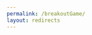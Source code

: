 ```yaml
---
permalink: /breakoutGame/
layout: redirects
---
```

<html>

<head>
    <meta charset="utf-8">
    <meta name="viewport" content="width=device-width">
    <title>Breakout Game - David Travers</title>
    <style>
        canvas {
            border: 1px solid #000000;
            background-color: #000000;
        }

        body {
            background-color: #000000;
        }

        p {
            color: #FFFFFF
        }
    </style>
</head>

<body style="margin:0;">
    <canvas id="ctv" width="50" height="50"></canvas>
    <script>
        /*TODO:
        Add comments to the whole thing
        Sound effects?
        Set it to a random value between 40 and 50 or something
        Make the power ups want to spawn at the bottom - distrubution upwards, 60%,20%,10%,5%,3%,2%
        play again/start button? maybe too much work
        */
        // Canvas declaration

        var cnv = document.getElementById("ctv"); // gets the canvas from html to a variable here in js

        cnv.width = window.innerWidth - 2; // sets the canvas width to be the width of the window size, -2 is so no scroll bars appear
        cnv.height = window.innerHeight - 6; // same thing as above, just with height

        var ctx = cnv.getContext("2d"); // gets the canvas context, so things can actually be done with it

        ctx.fillStyle = "#FFFFFF"; // just temporary because every fill command will have it there anyway
        ctx.font = '30px Arial'; // I dont use any text, but its there just in case


        // Game variable declaration
        var blocks = {
            all: [], // declares temporary variables
            size: 100,
            w: 0,
            h: 0,
            colors: ["#000000", "#FFFFFF", "#ff3636", "#19e8ff", "#ffb700", "#36ff50", "#962eff"], // the colors that the blocks can be
            draw: function() { // draws all the blocks to the screen
                //console.log("Drawing blocks")
                clear(); // clears the screen 
                for (var i = 0; i < this.all.length; i++) { // for every row
                    for (var j = 0; j < this.all[i].length; j++) { // for every block in row
                        if (this.all[i][j] > 0) { // if the block is not hit
                            ctx.fillStyle = this.colors[this.all[i][j]]; // set the fill color to the corresponding color
                            brick(j * this.size, i * this.size); // draws the block
                        }
                    }
                    //console.log("Drawing ",j*blocks.size,",",i*blocks.size);
                }
                //console.log("Next row");
            },
            addSpecial: function() { // adds a special block
                var n = randomInt(this.all.length - 1); // chooses a random row
                var m = randomInt(this.all[0].length - 1) // chhooses a random block in row
                if (this.all[n][m] == 1) { // if the block chosen is a regular block
                    this.all[n][m] = randomInt(4) + 2; // choose a special block type
                }
                //this.all[randomInt(this.all.length)][randomInt(this.all[0].length)] = randomInt(4) + 2;
            },
            hit: function(i, j) { // when a block is hit
                // console.log("Hit block " + i + "," + j + " with type " + this.all[i][j]);
                switch (this.all[i][j]) { // using the value of the location to determine its type
                    case 0: // already hit
                        break;
                    case 1: // normal block
                        break;
                    case 2: //extra token
                        addTok();
                        break;
                    case 3: // bigger paddle
                        padLength *= 1.1;
                        break;
                    case 4: // explosion
                        for (var o = -3; o <= 3; o++) {
                            this.hit(i + o, j);
                            this.hit(i, j + o);
                        }
                        for (var o = -2; o <= 2; o++) {
                            this.hit(i + o, j + 1);
                            this.hit(i + o, j - 1);
                        }
                        for (var o = -1; o <= 1; o++) {
                            this.hit(i + o, j + 2);
                            this.hit(i + o, j - 2);
                        }
                        break;
                    case 5: // no hit detection
                        detectHit = timer;
                        break;
                    case 6: // remove 10% of blocks
                        for (var i = 0; i < this.all.length; i++) {
                            for (var j = 0; j < this.all[i].length; j++) {
                                if (randomInt(50) == 5) {
                                    this.all[i][j] = false;
                                }
                            }
                        }
                        break;
                }
                this.all[i][j] = 0; // sets the block to hit
            }
        }

        function token(X, Y, volX, volY) { // constructor for a new token
            this.X = X; // sets the tokens values to the ones provided
            this.Y = Y;
            this.volX = volX;
            this.volY = volY;
            this.info = function() { // returns information about the tokens location and velocity for debugging
                return "Pos: " + this.X + "," + this.Y + "\nVelocity: " + this.volX + "," + this.volY;
            }
        }

        var detectHit = true; // declaring varibale for the special block that disables it
        var timer = 0; //declares a timer that will be used throughout the entire game

        var padX = Math.round(0.5 * cnv.width); // center of the paddle defined here so it is the middle
        var padLength = Math.round(0.1 * cnv.width); // length of the paddle is 10% of the total width (but this is going to be doubled later on)

        var toks = []; //makes a blank array for any more tokens that could be created


        // Beginning game
        addTok(); // adds the first token to the array
        init(); // begins initialization protocol
        blocks.draw(); // draws the blocks for the first time
        paddleUpdate(); // updates the paddle for the first time
        setInterval(tick, 10); // begins endless loop for every 10 ms

        function tick() { // runs every loop
            timer++; // increments the timer
            for (const toke of toks) { // loops through every token in the array
                move(toke); // moves that token
            }
            if ((timer % 100) == 0) { // every second
                blocks.addSpecial() // a new special block is added
            }
            if (timer > detectHit + 1000) { // after 10 seconds of the hit detection being turned off, the 
                detectHit = true; // afterward it started bonking again
            }
        }

        function paddleUpdate(mousePos) {
            if (mousePos != null) { // if the mouse position is supplied
                padX = mousePos.x; // update the middle to the x position of mouse 
                ctx.clearRect(0, Math.round(cnv.height * 0.95) - 1, cnv.width, 8); // clears the space for the paddle to update
            }
            ctx.fillStyle = "#0000ff"; // sets the color to blue
            ctx.fillRect(padX - padLength, Math.round(cnv.height * 0.95), padLength * 2, 5); // draws the paddle
        }

        function specialCheck(i, j, type) {
            specialCheck: {
                for (const blk of sBlocks) { // loops through every single special block
                    if (blk.iLoc == i && blk.jLoc == j) { // sees if the number supplied is the postition of a special block
                        if (type == 'hit') { // if it was a block that was hit
                            blk.hit(); // trigger that special block to be hit
                            break specialCheck; // breaks the loop if found to save on lag
                        } else if (type = 'color') { // if it was a block that is being drawn
                            return blk.color; // returns the color that is tied to the type of the block
                            break specialCheck; // breaks the loop if found to save on lag
                        }
                    }
                }
                return false; // no special block in that position
            }
        }

        function move(tok) {
            //console.log("Movement");
            ctx.clearRect(tok.X - 2, tok.Y - 2, 4, 4); // clears the previous position
            if (randomInt(5) != 1) { // 0,2,3,4,5
                tok.X += tok.volX; // moves the block in x position
            }
            if (randomInt(5) != 1) { // 0,2,3,4,5
                tok.Y += tok.volY;; // moves the block in y position
            }
            ctx.fillStyle = "#FF0000"; // sets the color to red
            ctx.fillRect(tok.X - 2, tok.Y - 2, 4, 4); // draws the square
            //console.log(tok.info());
            //ctx.fillStyle = "#FFFFFF";
            checkBonk(tok); // triggers the trajectory checking
        }

        function addTok() { // adds a new token at the center to the array
            toks.push(new token(Math.round(cnv.width * 0.5), Math.round(cnv.height * 0.9), 1, -1)); // constructs a new token at the center
        }

        function init() { // initilizes the canvas size and block size
            //console.log("Initializing...")

            var w = cnv.width; // sets the temporary width variable
            while (isPrime(w)) { // makes sure that it can actually get a number that can be calculated
                w--; // decriments until it is no longer prime
            }


            cnv.width = w; // updates the canvas width to the not prime number
            var h = cnv.height; // sets the temporary height value

            //console.log("Canvas size: ", w, ", ", h); // logs the width and height of the canvas

            var min = w; // sets the minimum value to something high
            for (var b = 1; b < w; b++) { // loops over until it gets to the width because theres no way its going to be that many
                mod = w % b; // gets the remainder
                if (mod <= min) { // if the remainder value is lower than the current minimum value
                    min = mod; // set the remainder value to the minimum
                    blocks.w = b; // sets the new value to the number of blocks on the width
                }
                blocks.size = w / blocks.w; // sets the size to the size of the blocks to how many it needs to fill the screen
                if (blocks.size < (w / 50)) { // if the width takes up more than half the screen
                    break; // break the loop
                }
            }

            blocks.h = Math.round((h * 0.7) / blocks.size); // sets the height value bassed on the size of the blocks and 70% of the screen

            //console.log(blocks.w);
            //console.log(blocks.h);
            //console.log(blocks.size);
            for (var j = 0; j < blocks.h; j++) { // for the number of blocks in the height
                blocks.all.push([]); // push a blank array to the main array
                for (var i = 0; i < blocks.w; i++) { // for the number of blocks in the width
                    blocks.all[j][i] = 1; // push a 1 to the new blank array for every width
                }
            }
            //console.log(blocks.all);
        }

        function checkBonk(tok) { // checks the collision

            //console.log("Checking collision");
            if (tok.Y < 1) { // if it bounces off the top
                tok.volY = 1; // set the trajectory down
            }
            if (tok.Y >= Math.round(cnv.height * 0.95) && tok.Y <= (Math.round(cnv.height * 0.95) + 7) && tok.X >= padX - padLength && tok.X <= padX + (padLength * 2)) { // if it hits the paddle
                tok.volY = -1; // set the trajectory up
            }
            if (tok.Y > cnv.height + 10) { // if it goes off the bottom of the screen
                tok.volX = 0; // stop all movement
                tok.volY = 0;
            }
            if (tok.X < 1) { // if it hits the left side
                tok.volX = 1; // set the trajectory to the right
            }
            if (tok.X > cnv.width) { // if it hits the right side
                tok.volX = -1 // set the trajectory to the left
            }
            bonkCheck: { // loop that can be broken
                for (var i = 0; i < blocks.all.length; i++) { // for every row
                    for (var j = 0; j < blocks.all[i].length; j++) { // for every block in row
                        if (blocks.all[i][j] > 0) { // if the block is still there
                            if (bonkTrue(i, j, 0, tok)) { // and it hit from the bottom or top
                                blocks.hit(i, j); // trigger the block to be hit
                                if (detectHit == true) { // if the nohit block has not been triggered
                                    bonk(0, tok); // trigger a rebound
                                }
                                blocks.draw(); // draw all the blocks
                                break bonkCheck; // breaks the rest of the loop to save on lag
                            } else if (bonkTrue(i, j, 1, tok)) { // if the block is hit from the sides
                                blocks.hit(i, j); // same as above
                                if (detectHit == true) {
                                    bonk(1, tok);
                                }
                                blocks.draw();
                                break bonkCheck;
                            }
                        }
                    }
                }
            }
        }

        function bonk(surf, tok) {
            if (surf == 0) { // if the surface is a horizontal one
                tok.volY *= -1; // inverse the Y velocity
                //console.log("Horizontal surface bonk");
            } else if (surf == 1) { // if the surface is a virtical one
                tok.volX *= -1; // inverse the X velocity
                //console.log("Virtical surface bonk");
            }
        }

        function bonkTrue(i, j, surf, tok) {
            if (surf == 0) {
                // if it is touching the bottom or top edge and it is between the two edges, return true
                return (tok.Y == (i * blocks.size) || tok.Y == ((i + 1) * blocks.size)) && (tok.X >= (j * blocks.size) && tok.X <= ((j + 1) * blocks.size));
            } else if (surf == 1) {
                // if it is touching the side edge sand it is between the top and bottom, return true
                return (tok.X == (j * blocks.size) || tok.X == ((j + 1) * blocks.size)) && (tok.Y >= (i * blocks.size) && tok.Y <= ((i + 1) * blocks.size));
            }
        }

        function brick(x, y) { // makes a block for the blocks.draw
            ctx.fillRect(x + 1, y + 1, blocks.size - 1, blocks.size - 1);
        }

        function clear() { // clears the entire canvas
            ctx.clearRect(0, 0, cnv.width, cnv.height);
            paddleUpdate();
        }

        // https://medium.com/@sarahdherr/prime-number-algorithm-in-js-f9fb2439c7ae
        function isPrime(num) {
            if (num <= 1) {
                return true
            } else if (num <= 3) {
                return true
            } else if (num % 2 === 0 || num % 3 === 0) {
                return false
            }

            let i = 5
            while (i * i <= num) {
                if (num % i === 0 || num % (i + 2) === 0) {
                    return false
                }
                i += 6
            }
            return true
        }

        // https://developer.mozilla.org/en-US/docs/Web/JavaScript/Reference/Global_Objects/Math/random
        function randomInt(max) {
            return Math.floor(Math.random() * Math.floor(max + 1));
        }

        // https://www.html5canvastutorials.com/advanced/html5-canvas-mouse-coordinates/
        function getMousePos(canvas, evt) {
            var rect = canvas.getBoundingClientRect();
            return {
                x: evt.clientX - rect.left,
                y: evt.clientY - rect.top
            };
        }
        cnv.addEventListener('mousemove', function(evt) {
            var mousePos = getMousePos(cnv, evt);
            paddleUpdate(mousePos);
        }, false);
    </script>
</body>

</html>
